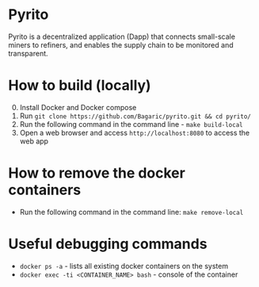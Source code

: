 # Pyrito
Pyrito is a decentralized application (Dapp) that connects small-scale miners to refiners, and enables the supply chain to be monitored and transparent.

# How to build (locally)
0. Install Docker and Docker compose
1. Run `git clone https://github.com/Bagaric/pyrito.git && cd pyrito/` 
1. Run the following command in the command line - `make build-local`
2. Open a web browser and access `http://localhost:8080` to access the web app

# How to remove the docker containers
- Run the following command in the command line: `make remove-local`

# Useful debugging commands
- `docker ps -a` - lists all existing docker containers on the system
- `docker exec -ti <CONTAINER_NAME> bash` - console of the container
